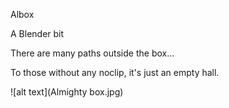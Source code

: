 Albox

A Blender bit

There are many paths outside the box...

To those without any noclip, it's just an empty hall.

![alt text](Almighty box.jpg)
